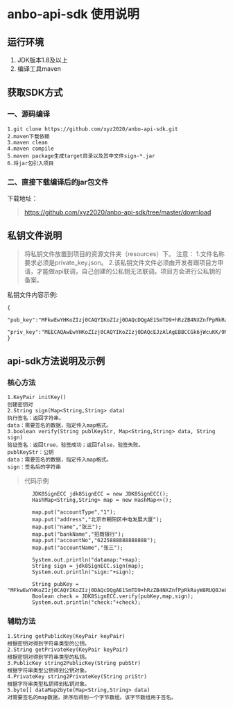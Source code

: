 # anbo-api-sdk 使用说明
## 运行环境
1. JDK版本1.8及以上
2. 编译工具maven

## 获取SDK方式
### 一、源码编译
    1.git clone https://github.com/xyz2020/anbo-api-sdk.git
    2.maven下载依赖
    3.maven clean 
    4.maven compile
    5.maven package生成target目录以及其中文件sign-*.jar
    6.将jar包引入项目

### 二、直接下载编译后的jar包文件
下载地址：
> https://github.com/xyz2020/anbo-api-sdk/tree/master/download

## 私钥文件说明
> 将私钥文件放置到项目的资源文件夹（resources）下。
> 注意：
>   1.文件名称要求必须是private_key.json。
>   2.该私钥文件文件必须由开发者跟项目方申请，才能做api联调，自己创建的公私钥无法联调。项目方会进行公私钥的备案。

私钥文件内容示例:
```$xslt
{
	"pub_key":"MFkwEwYHKoZIzj0CAQYIKoZIzj0DAQcDQgAE1SmTD9+hRzZB4NXZnfPpRkRayW8RUQ0JeLAJEqap07C8MLe/jC4nP4b7SsNBfEzneZAdmn6gfXY7DwAXInBR6w==",
	"priv_key":"MEECAQAwEwYHKoZIzj0CAQYIKoZIzj0DAQcEJzAlAgEBBCCGk6jWcuKK/9N0M/CKEEGh84VGRlGV+sXct+i0IY09ng=="
}
```
## api-sdk方法说明及示例
### 核心方法
    1.KeyPair initKey()
    创建密钥对
    2.String sign(Map<String,String> data)
    执行签名：返回字符串。
    data：需要签名的数据，指定传入map格式。
    3.boolean verify(String publKeyStr, Map<String,String> data, String sign)
    验证签名：返回true，验签成功；返回false，验签失败。
    publKeyStr：公钥
    data：需要签名的数据，指定传入map格式。
    sign：签名后的字符串
> 代码示例
```$java
        JDK8SignECC jdk8SignECC = new JDK8SignECC();
        HashMap<String,String> map = new HashMap<>();

        map.put("accountType","1");
        map.put("address","北京市朝阳区中电发展大厦");
        map.put("name","张三");
        map.put("bankName","招商银行");
        map.put("accountNo","6225888888888888");
        map.put("accountName","张三");

        System.out.println("datamap:"+map);
        String sign = jdk8SignECC.sign(map);
        System.out.println("sign:"+sign);

        String pubKey = "MFkwEwYHKoZIzj0CAQYIKoZIzj0DAQcDQgAE1SmTD9+hRzZB4NXZnfPpRkRayW8RUQ0JeLAJEqap07C8MLe/jC4nP4b7SsNBfEzneZAdmn6gfXY7DwAXInBR6w==";
        Boolean check = JDK8SignECC.verify(pubKey,map,sign);
        System.out.println("check:"+check);

```
### 辅助方法
    1.String getPublicKey(KeyPair keyPair)
    根据密钥对得到字符串类型的公钥。
    2.String getPrivateKey(KeyPair keyPair)
    根据密钥对得到字符串类型的私钥。
    3.PublicKey string2PublicKey(String pubStr)
    根据字符串类型公钥得到公钥对象。
    4.PrivateKey string2PrivateKey(String priStr)
    根据字符串类型私钥得到私钥对象。
    5.byte[] dataMap2byte(Map<String,String> data)
    对需要签名的map数据，排序后得到一个字节数组。该字节数组用于签名。